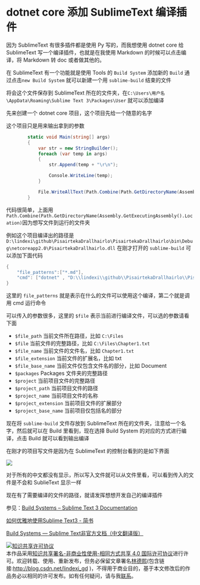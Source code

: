 
# dotnet core 添加 SublimeText 编译插件

因为 SublimeText 有很多插件都是使用 Py 写的，而我想使用 dotnet core 给 SublimeText 写一个编译插件，也就是在我使用 Markdown 的时候可以点击编译，将 Markdown 转 doc 或者做其他的。

<!--more-->


<!-- CreateTime:2018/8/29 8:53:47 -->

<!-- 标签：dotnetcore,sublimetext -->

在 SublimeText 有一个功能就是使用 Tools 的 `Build System` 添加新的 `Build` 通过点击`new Build System` 就可以新建一个用 `sublime-build` 结束的文件

将会这个文件保存到 SublimeText 所在的文件夹，在`C:\Users\用户名\AppData\Roaming\Sublime Text 3\Packages\User` 就可以添加编译


先来创建一个 dotnet core 项目，这个项目先给一个随意的名字

这个项目只是用来输出拿到的参数

```csharp
        static void Main(string[] args)
        {
            var str = new StringBuilder();
            foreach (var temp in args)
            {
                str.Append(temp + "\r\n");

                Console.WriteLine(temp);
            }

            File.WriteAllText(Path.Combine(Path.GetDirectoryName(Assembly.GetExecutingAssembly().Location), "KeameaMouhalis"), str.ToString());
        }
```

代码很简单，上面用`Path.Combine(Path.GetDirectoryName(Assembly.GetExecutingAssembly().Location)`因为想写文件到运行的文件夹


例如这个项目编译出的路径是 `D:\lindexi\github\PisairtekaDrallhairlo\PisairtekaDrallhairlo\bin\Debug\netcoreapp2.0\PisairtekaDrallhairlo.dll` 在刚才打开的  `sublime-build` 可以添加下面代码

```csharp
{
	"file_patterns":["*.md"],
	"cmd": ["dotnet" , "D:\\lindexi\\github\\PisairtekaDrallhairlo\\PisairtekaDrallhairlo\\bin\\Debug\\netcoreapp2.0\\PisairtekaDrallhairlo.dll","$file"]
}
```

这里的 `file_patterns` 就是表示在什么的文件可以使用这个编译，第二个就是调用 cmd 运行命令

可以传入的参数很多，这里的 `$file` 表示当前进行编译文件，可以选的参数请看下面


 - `$file_path`	当前文件所在路径，比如 `C:\Files`
 - `$file`	当前文件的完整路径，比如 `C:\Files\Chapter1.txt`
 - `$file_name`	当前文件的文件名，比如 `Chapter1.txt`
 - `$file_extension`	当前文件的扩展名，比如 txt
 - `$file_base_name`	当前文件仅包含文件名的部分，比如 Document
 - `$packages`	Packages 文件夹的完整路径
 - `$project`	当前项目文件的完整路径
 - `$project_path`	当前项目文件的路径
 - `$project_name`	当前项目文件的名称
 - `$project_extension`	当前项目文件的扩展部分
 - `$project_base_name`	当前项目仅包括名的部分

现在将 `sublime-build` 文件存放到 SublimeText 所在的文件夹，注意给一个名字，然后就可以在 Build 里看到，现在选择 Build System 的对应的方式进行编译，点击 Build 就可以看到输出编译

在刚才的项目写文件是因为在 SublimeText 的控制台看到的是如下界面

<!-- ![](image/dotnet core 添加 SublimeText 编译插件/dotnet core 添加 SublimeText 编译插件0.png) -->

![](http://cdn.lindexi.site/lindexi%2F201882985320829)

对于所有的中文都没有显示，所以写入文件就可以从文件里看，可以看到传入的文件是不会和 SublieText 显示一样

现在有了需要编译的文件的路径，就请发挥想想开发自己的编译插件

参见：[Build Systems – Sublime Text 3 Documentation](https://www.sublimetext.com/docs/3/build_systems.html )

[如何优雅地使用Sublime Text3 - 简书](https://www.jianshu.com/p/3cb5c6f2421c )

[Build Systems — Sublime Text非官方文档（中文翻译版）](http://sublime-text.readthedocs.io/en/latest/reference/build_systems.html )





<a rel="license" href="http://creativecommons.org/licenses/by-nc-sa/4.0/"><img alt="知识共享许可协议" style="border-width:0" src="https://licensebuttons.net/l/by-nc-sa/4.0/88x31.png" /></a><br />本作品采用<a rel="license" href="http://creativecommons.org/licenses/by-nc-sa/4.0/">知识共享署名-非商业性使用-相同方式共享 4.0 国际许可协议</a>进行许可。欢迎转载、使用、重新发布，但务必保留文章署名[林德熙](http://blog.csdn.net/lindexi_gd)(包含链接:http://blog.csdn.net/lindexi_gd )，不得用于商业目的，基于本文修改后的作品务必以相同的许可发布。如有任何疑问，请与我[联系](mailto:lindexi_gd@163.com)。